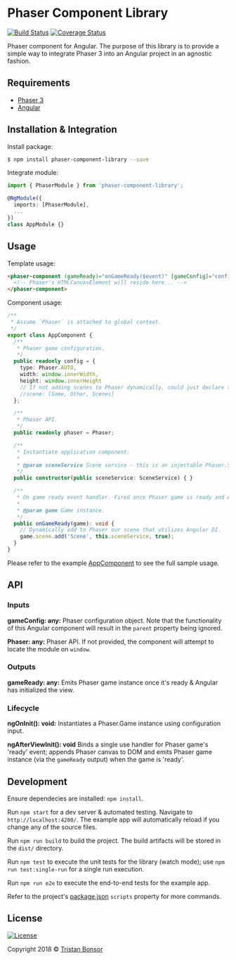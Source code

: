 # Phaser Component Library

[![Build Status](https://travis-ci.org/TristanBonsor/phaser-component-library.svg?branch=master)](https://travis-ci.org/TristanBonsor/phaser-component-library)
[![Coverage Status](https://coveralls.io/repos/github/TristanBonsor/phaser-component-library/badge.svg?branch=master)](https://coveralls.io/github/TristanBonsor/phaser-component-library?branch=master)

Phaser component for Angular. The purpose of this library is to provide a simple way to integrate Phaser 3 into an Angular project in an agnostic fashion.

## Requirements

- [Phaser 3](https://github.com/photonstorm/phaser)
- [Angular](https://github.com/angular/angular)

## Installation & Integration

Install package:

```bash
$ npm install phaser-component-library --save
```

Integrate module:

```typescript
import { PhaserModule } from 'phaser-component-library';

@NgModule({
  imports: [PhaserModule],
  ...
})
class AppModule {}
```

## Usage

Template usage:

```html
<phaser-component (gameReady)="onGameReady($event)" [gameConfig]="config" [Phaser]="phaser">
  <!-- Phaser's HTMLCanvasElement will reside here... -->
</phaser-component>
```

Component usage:

```typescript
/**
 * Assume `Phaser` is attached to global context.
 */
export class AppComponent {
  /**
   * Phaser game configuration.
   */
  public readonly config = {
    type: Phaser.AUTO,
    width: window.innerWidth,
    height: window.innerHeight
    // If not adding scenes to Phaser dynamically, could just declare them here. Or maybe do both...
    //scene: [Some, Other, Scenes]
  };

  /**
   * Phaser API.
   */
  public readonly phaser = Phaser;

  /**
   * Instantiate application component.
   *
   * @param sceneService Scene service - this is an injectable Phaser.Scene sub-class.
   */
  public constructor(public sceneService: SceneService) { }

  /**
   * On game ready event handler. Fired once Phaser game is ready and Angular view is initialized.
   *
   * @param game Game instance.
   */
  public onGameReady(game): void {
    // Dynamically add to Phaser our scene that utilizes Angular DI.
    game.scene.add('Scene', this.sceneService, true);
  }
}
```

Please refer to the example [AppComponent](https://github.com/TristanBonsor/phaser-component-library/blob/master/src/app/app.component.ts) to see the full sample usage.

## API

### Inputs

**gameConfig: any:** Phaser configuration object. Note that the functionality of this Angular component will result in the `parent` property being ignored.

**Phaser: any:** Phaser API. If not provided, the component will attempt to locate the module on `window`.

### Outputs

**gameReady: any:** Emits Phaser game instance once it's ready & Angular has initialized the view.

### Lifecycle

**ngOnInit(): void:** Instantiates a Phaser.Game instance using configuration input.

**ngAfterViewInit(): void** Binds a single use handler for Phaser game's 'ready' event; appends Phaser canvas to DOM and emits Phaser game instance (via the `gameReady` output) when the game is 'ready'.

## Development

Ensure dependecies are installed: `npm install`.

Run `npm start` for a dev server & automated testing. Navigate to `http://localhost:4200/`. The example app will automatically reload if you change any of the source files.

Run `npm run build` to build the project. The build artifacts will be stored in the `dist/` directory.

Run `npm test` to execute the unit tests for the library (watch mode); use `npm run test:single-run` for a single run execution.

Run `npm run e2e` to execute the end-to-end tests for the example app.

Refer to the project's [package.json](https://github.com/TristanBonsor/phaser-component-library/blob/master/package.json) `scripts` property for more commands.

## License

[![License](http://img.shields.io/:license-mit-blue.svg?style=flat-square)](https://raw.githubusercontent.com/TristanBonsor/phaser-component-library/master/LICENSE)

Copyright 2018 © <a href="https://tristanbonsor.github.io/" target="_blank">Tristan Bonsor</a>
